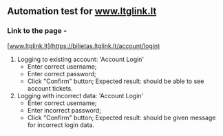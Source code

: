 ## Automation test for www.ltglink.lt

### Link to the page - 
[www.ltglink.lt](https://bilietas.ltglink.lt/account/login)


1. Logging to existing account: 'Account Login'
    - Enter correct username;
    - Enter correct password;
    - Click "Confirm" button;
Expected result: should be able to see account tickets.
2. Logging with incorrect data: 'Account Login'
    - Enter correct username;
    - Enter incorrect password;
    - Click "Confirm" button;
Expected result: should be given message for 
incorrect login data.






 